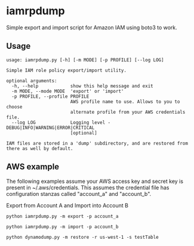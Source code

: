 iamrpdump
=========

Simple export and import script for Amazon IAM using boto3 to work.


Usage
-----
```
usage: iamrpdump.py [-h] [-m MODE] [-p PROFILE] [--log LOG]

Simple IAM role policy export/import utility.

optional arguments:
  -h, --help            show this help message and exit
  -m MODE, --mode MODE  'export' or 'import'
  -p PROFILE, --profile PROFILE
                        AWS profile name to use. Allows to you to choose
                        alternate profile from your AWS credentials file.
  --log LOG             Logging level - DEBUG|INFO|WARNING|ERROR|CRITICAL
                        [optional]

IAM files are stored in a 'dump' subdirectory, and are restored from there as well by default.
```

AWS example
-----------
The following examples assume your AWS access key and secret key is present in ~/.aws/credentials. This assumes the credential file has configuration stanzas called "account_a" and "account_b".

Export from Account A and Import into Account B
```
python iamrpdump.py -m export -p account_a

python iamrpdump.py -m import -p account_b

python dynamodump.py -m restore -r us-west-1 -s testTable
```
